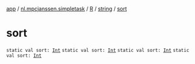 [app](../../../index.md) / [nl.mpcjanssen.simpletask](../../index.md) / [R](../index.md) / [string](index.md) / [sort](.)

# sort

`static val sort: `[`Int`](https://kotlinlang.org/api/latest/jvm/stdlib/kotlin/-int/index.html)
`static val sort: `[`Int`](https://kotlinlang.org/api/latest/jvm/stdlib/kotlin/-int/index.html)
`static val sort: `[`Int`](https://kotlinlang.org/api/latest/jvm/stdlib/kotlin/-int/index.html)
`static val sort: `[`Int`](https://kotlinlang.org/api/latest/jvm/stdlib/kotlin/-int/index.html)